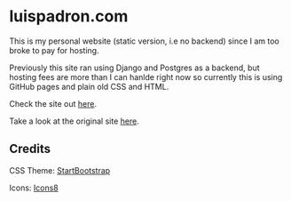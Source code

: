 # luispadron.com

This is my personal website (static version, i.e no backend) since I am too broke to pay for hosting.

Previously this site ran using Django and Postgres as a backend, but hosting fees are more than I  can hanlde right now so currently this is using GitHub pages and plain old CSS and HTML.

Check the site out [here](http://luispadron.com).

Take a look at the original site [here](https://github.com/luispadron/Website).



## Credits

CSS Theme: [StartBootstrap](https://startbootstrap.com/)

Icons: [Icons8](https://icons8.com)
